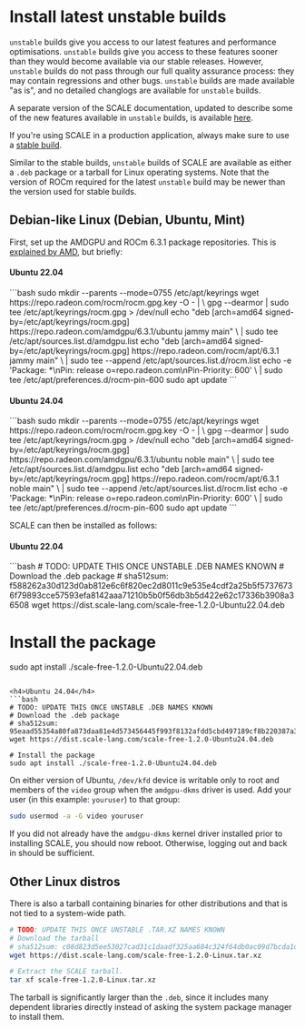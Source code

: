 # Install latest unstable builds

`unstable` builds give you access to our latest features and performance optimisations. `unstable` builds give you access to these features sooner than they would become available via our stable releases. However, `unstable` builds do not pass through our full quality assurance process: they may contain regressions and other bugs. `unstable` builds are made available "as is", and no detailed changlogs are available for `unstable` builds.

A separate version of the SCALE documentation, updated to describe some of the new features available in `unstable` builds, is available [here](https://unstable.docs.scale-lang.com/).

If you're using SCALE in a production application, always make sure to use a [stable build](https://docs.scale-lang.com/manual/how-to-install/).

Similar to the stable builds, `unstable` builds of SCALE are available as either a `.deb` package or a tarball for Linux operating systems. Note that the version of ROCm required for the latest `unstable` build may be newer than the version used for stable builds.


## Debian-like Linux (Debian, Ubuntu, Mint)

First, set up the AMDGPU and ROCm 6.3.1 package repositories. This is
[explained by AMD](https://rocm.docs.amd.com/projects/install-on-linux/en/docs-6.3.1/install/install-methods/package-manager/package-manager-ubuntu.html), but
briefly:

<h4>Ubuntu 22.04</h4>
```bash
sudo mkdir --parents --mode=0755 /etc/apt/keyrings
wget https://repo.radeon.com/rocm/rocm.gpg.key -O - | \
    gpg --dearmor | sudo tee /etc/apt/keyrings/rocm.gpg > /dev/null
echo "deb [arch=amd64 signed-by=/etc/apt/keyrings/rocm.gpg] https://repo.radeon.com/amdgpu/6.3.1/ubuntu jammy main" \
    | sudo tee /etc/apt/sources.list.d/amdgpu.list
echo "deb [arch=amd64 signed-by=/etc/apt/keyrings/rocm.gpg] https://repo.radeon.com/rocm/apt/6.3.1 jammy main" \
    | sudo tee --append /etc/apt/sources.list.d/rocm.list
echo -e 'Package: *\nPin: release o=repo.radeon.com\nPin-Priority: 600' \
    | sudo tee /etc/apt/preferences.d/rocm-pin-600
sudo apt update
```

<h4>Ubuntu 24.04</h4>
```bash
sudo mkdir --parents --mode=0755 /etc/apt/keyrings
wget https://repo.radeon.com/rocm/rocm.gpg.key -O - | \
    gpg --dearmor | sudo tee /etc/apt/keyrings/rocm.gpg > /dev/null
echo "deb [arch=amd64 signed-by=/etc/apt/keyrings/rocm.gpg] https://repo.radeon.com/amdgpu/6.3.1/ubuntu noble main" \
    | sudo tee /etc/apt/sources.list.d/amdgpu.list
echo "deb [arch=amd64 signed-by=/etc/apt/keyrings/rocm.gpg] https://repo.radeon.com/rocm/apt/6.3.1 noble main" \
    | sudo tee --append /etc/apt/sources.list.d/rocm.list
echo -e 'Package: *\nPin: release o=repo.radeon.com\nPin-Priority: 600' \
    | sudo tee /etc/apt/preferences.d/rocm-pin-600
sudo apt update
```

SCALE can then be installed as follows:

<h4>Ubuntu 22.04</h4>
```bash
# TODO: UPDATE THIS ONCE UNSTABLE .DEB NAMES KNOWN
# Download the .deb package
# sha512sum: f588262a30d123d0ab812e6c6f820ec2d8011c9e535e4cdf2a25b5f57376736f79893cce57593efa8142aaa71210b5b0f56db3b5d422e62c17336b3908a36508
wget https://dist.scale-lang.com/scale-free-1.2.0-Ubuntu22.04.deb

# Install the package
sudo apt install ./scale-free-1.2.0-Ubuntu22.04.deb
```

<h4>Ubuntu 24.04</h4>
```bash
# TODO: UPDATE THIS ONCE UNSTABLE .DEB NAMES KNOWN
# Download the .deb package
# sha512sum: 95eaad55354a80fa873daa81e4d573456445f993f8132afdd5cbd497189cf8b220387a320b045e836828c8d15dc32a57bcbcf59f161d4cdbf09abfd29da4a423
wget https://dist.scale-lang.com/scale-free-1.2.0-Ubuntu24.04.deb

# Install the package
sudo apt install ./scale-free-1.2.0-Ubuntu24.04.deb
```

On either version of Ubuntu, `/dev/kfd` device is writable only to root and members of the `video` group when the `amdgpu-dkms` driver is used. Add your user (in this example: `youruser`) to that group:

```bash
sudo usermod -a -G video youruser
```

If you did not already have the `amdgpu-dkms` kernel driver installed prior to installing SCALE, you should now reboot. Otherwise, logging out and back in should be sufficient.

## Other Linux distros

There is also a tarball containing binaries for other distributions and that is not tied to a system-wide path.

```bash
# TODO: UPDATE THIS ONCE UNSTABLE .TAR.XZ NAMES KNOWN
# Download the tarball
# sha512sum: c08d823d5ee53027cad31c1daadf325aa684c324f64db0ac09d7bcda1d7dc3aba2cc943f5224d7f5f8363e2ba495a5c910956fe79b48396bbe61a93e8b364eb8
wget https://dist.scale-lang.com/scale-free-1.2.0-Linux.tar.xz

# Extract the SCALE tarball.
tar xf scale-free-1.2.0-Linux.tar.xz
```

The tarball is significantly larger than the `.deb`, since it includes many dependent libraries directly instead of asking the system package manager to install them.
